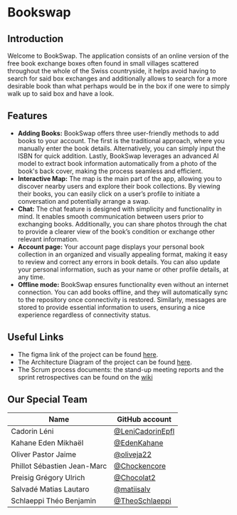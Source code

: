 # Bookswap

## Introduction
Welcome to BookSwap. The application consists of an online version of the free book exchange boxes often found in small villages scattered throughout the whole of the Swiss countryside, it helps avoid having to search for said box exchanges and additionally allows to search for a more desirable book than what perhaps would be in the box if one were to simply walk up to said box and have a look.

## Features
- **Adding Books:**  BookSwap offers three user-friendly methods to add books to your account. The first is the traditional approach, where you manually enter the book details. Alternatively, you can simply input the ISBN for quick addition. Lastly, BookSwap leverages an advanced AI model to extract book information automatically from a photo of the book's back cover, making the process seamless and efficient.
- **Interactive Map:** The map is the main part of the app, allowing you to discover nearby users and explore their book collections. By viewing their books, you can easily click on a user’s profile to initiate a conversation and potentially arrange a swap.
- **Chat:** The chat feature is designed with simplicity and functionality in mind. It enables smooth communication between users prior to exchanging books. Additionally, you can share photos through the chat to provide a clearer view of the book’s condition or exchange other relevant information.
- **Account page:** Your account page displays your personal book collection in an organized and visually appealing format, making it easy to review and correct any errors in book details. You can also update your personal information, such as your name or other profile details, at any time.
- **Offline mode:** BookSwap ensures functionality even without an internet connection. You can add books offline, and they will automatically sync to the repository once connectivity is restored. Similarly, messages are stored to provide essential information to users, ensuring a nice experience regardless of connectivity status.  

## Useful Links
- The figma link of the project can be found  [here](https://www.figma.com/design/uyHS0PV5RBnmToK2JuTb4h/Untitled?node-id=0-1&m=dev&t=VdHNM8v7U5bhvsW7-1).
- The Architecture Diagram of the project can be found [here](https://lucid.app/lucidchart/a07f4bb7-a054-40e9-95be-d4cbb0485822/edit?viewport_loc=-1324%2C33%2C6059%2C2938%2C0_0&invitationId=inv_d502a57d-8d89-4e37-9a4f-f06ec2cf1941).
- The Scrum process documents: the stand-up meeting reports and the sprint retrospectives can be found on the [wiki](https://github.com/BookswapEPFL/Bookswap/wiki)

## Our Special Team
| Name                        | GitHub account                                         |
|-----------------------------|--------------------------------------------------------|
| Cadorin Léni                | [@LeniCadorinEpfl](https://github.com/LeniCadorinEpfl) |
| Kahane Eden Mikhaël         | [@EdenKahane](https://github.com/EdenKahane)           |
| Oliver Pastor Jaime         | [@oliveja22](https://github.com/oliveja22)             |
| Phillot Sébastien Jean-Marc | [@Chockencore](https://github.com/Chockencore)         |
| Preisig Grégory Ulrich      | [@Chocolat2](https://github.com/Chocolat2)             |
| Salvadé Matias Lautaro      | [@matiisalv](https://github.com/matiisalv)             |
| Schlaeppi Théo Benjamin     | [@TheoSchlaeppi](https://github.com/TheoSchlaeppi)     |

